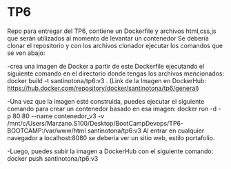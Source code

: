 # TP6
Repo para entregar del TP6, contiene un Dockerfile y archivos html,css,js que serán utilizados al momento de levantar un contenedor
Se debería clonar el repositorio y con los archivos clonador ejecutar los comandos que se ven abajo:


-crea una imagen de Docker a partir de este Dockerfile ejecutando el siguiente comando en el directorio donde tengas los archivos mencionados:
  docker build -t santinotona/tp6:v3 .  (Link de la Imagen en DockerHub: https://hub.docker.com/repository/docker/santinotona/tp6/general)

-Una vez que la imagen esté construida, puedes ejecutar el siguiente comando para crear un contenedor basado en esa imagen:
  docker run -d -p 80:80 --name contenedor_v3 -v /mnt/c/Users/Marzano.S100/Desktop/BootCampDevops/TP6-BOOTCAMP:/var/www/html santinotona/tp6:v3
Al entrar en cualquier navegador a localhost:8080 se debería ver un sitio web, estilo portafolio.


-Luego, puedes subir la imagen a DockerHub con el siguiente comando:
    docker push santinotona/tp6:v3
